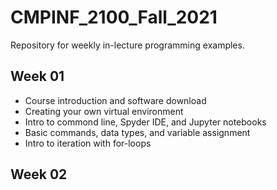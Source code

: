# CMPINF_2100_Fall_2021

Repository for weekly in-lecture programming examples.

## Week 01
* Course introduction and software download
* Creating your own virtual environment
* Intro to commond line, Spyder IDE, and Jupyter notebooks
* Basic commands, data types, and variable assignment
* Intro to iteration with for-loops

## Week 02
